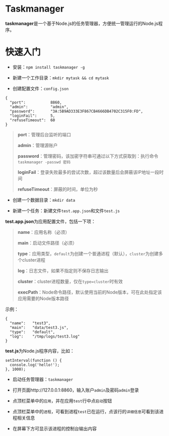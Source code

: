 Taskmanager
================

**taskmanager**是一个基于Node.js的任务管理器，方便统一管理运行的Node.js程序。


快速入门
================

* 安装：`npm install taskmanager -g`

* 新建一个工作目录：`mkdir mytask && cd mytask`

* 创建配置文件：`config.json`

```
{
  "port":           8860,
  "admin":          "admin",
  "password":       "3A:5B9AD333E3F867CB4666DB4702C315F0:FD",
  "loginFail":      5,
  "refuseTimeout":  60
}
```

> **port**：管理后台监听的端口
>
> **admin**：管理源账户
>
> **password**：管理密码，该加密字符串可通过以下方式获取到：执行命令`taskmanager -passwd 密码`
>
> **loginFail**：登录失败最多的尝试次数，超过该数量后会屏蔽该IP地址一段时间
>
> **refuseTimeout**：屏蔽的时间，单位为秒

* 创建一个数据目录：`mkdir data`

* 新建一个任务：新建文件`test.app.json`和文件`test.js`

**test.app.json**为应用配置文件，包括一下项：

> **name**：应用名称（必须）
>
> **main**：启动文件路径（必须）
>
> **type**：应用类型，`default`为创建一个普通进程（默认），`cluster`为创建多个cluster进程
>
> **log**：日志文件，如果不指定则不保存日志输出
>
> **cluster**：cluster进程数量，仅在`type=cluster`时有效
>
> **execPath**：Node命令路径，默认使用当前的Node版本，可在此处指定该应用需要的Node版本路径
>
>

示例：

```
{
  "name":   "test3",
  "main":   "data/test3.js",
  "type":   "default",
  "log":    "/tmp/logs/test3.log"
}
```

**test.js**为Node.js程序内容，比如：

```
setInterval(function () {
  console.log('hello!');
}, 1000);
```

* 启动任务管理器：`taskmanager`

* 打开页面http://127.0.0.1:8860，输入账户`admin`及密码`admin`登录

* 点顶栏菜单中的`应用`，并在应用`test`行中点`启动`按钮

* 点顶栏菜单中的`进程`，可看到进程`test`已在运行，点该行的`详细信息`可看到该进程相关信息

* 在屏幕下方可显示该进程的控制台输出内容
